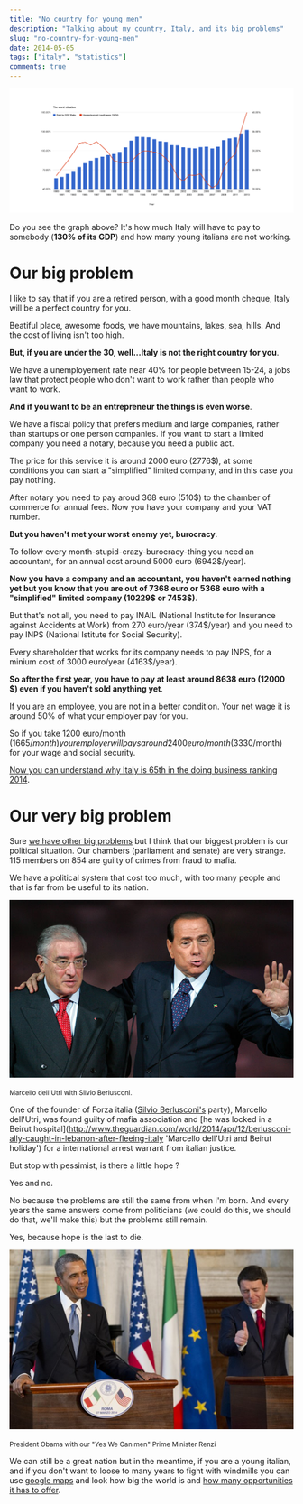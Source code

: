 ```yaml
---
title: "No country for young men"
description: "Talking about my country, Italy, and its big problems"
slug: "no-country-for-young-men"
date: 2014-05-05
tags: ["italy", "statistics"]
comments: true
---
```


<img src="/images/img_country.png" class="img-responsive" alt="Marcello dell'Utri and Silvio Berlusconi">

Do you see the graph above?
It's how much Italy will have to pay to somebody (**130% of its GDP**) and how many young italians are not working.

# Our big problem

I like to say that if you are a retired person, with a good month cheque, Italy will be a perfect country for you.

Beatiful place, awesome foods, we have mountains, lakes, sea, hills. And the cost of living isn't too high.

**But, if you are under the 30, well...Italy is not the right country for you**.

We have a unemployement rate near 40% for people between 15-24, a jobs law that protect people who don't want to work rather than people who want to work.

**And if you want to be an entrepreneur the things is even worse**.

We have a fiscal policy that prefers medium and large companies, rather than startups or one person companies. If you want to start a limited company you need a notary, because you need a public act.

The price for this service it is around 2000 euro (2776$), at some conditions you can start a "simplified" limited company, and in this case you pay nothing.

After notary you need to pay aroud 368 euro (510$) to the chamber of commerce for annual fees.
Now you have your company and your VAT number.

**But you haven't met your worst enemy yet, burocracy**.

To follow every month-stupid-crazy-burocracy-thing you need an accountant, for an annual cost around 5000 euro (6942$/year).

**Now you have a company and an accountant, you haven't earned nothing yet but you know that you are out of 7368 euro or 5368 euro with a "simplified" limited company (10229$ or 7453$)**.

But that's not all, you need to pay INAIL (National Institute for Insurance against Accidents at Work) from 270 euro/year (374$/year) and you need to pay INPS (National Istitute for Social Security).

Every shareholder that works for its company needs to pay INPS, for a minium cost of 3000 euro/year (4163$/year).

**So after the first year, you have to pay at least around 8638 euro (12000 $) even if you haven't sold anything yet**.

If you are an employee, you are not in a better condition.
Your net wage it is around 50% of what your employer pay for you.

So if you take 1200 euro/month (1665$/month) your employer will pays around 2400 euro/month (3330$/month) for your wage and social security.

[Now you can understand why Italy is 65th in the doing business ranking 2014](http://www.doingbusiness.org/data/exploreeconomies/italy/ 'Doing Business 2014 data for Italy').

# Our very big problem

Sure [we have other big problems](http://www.theguardian.com/world/2013/feb/20/six-things-wrong-with-italy 'The six things wrong with Italy – and how to solve them') but I think that our biggest problem is our political situation. Our chambers (parliament and senate) are very strange. 115 members on 854 are guilty of crimes from fraud to mafia.

We have a political system that cost too much, with too many people and that is far from be useful to its nation.

<img src="/images/berlusconi_dell_utri.jpg" class="img-responsive" alt="Marcello dell'Utri and Silvio Berlusconi">

<small>Marcello dell'Utri with Silvio Berlusconi.</small>

One of the founder of Forza italia ([Silvio Berlusconi's](http://www.reuters.com/article/2013/11/27/us-italy-berlusconi-idUSBRE9AQ0P220131127 '
Berlusconi expelled from Italian parliament over tax fraud') party), Marcello dell'Utri, was found guilty of mafia association and [he was locked in a Beirut hospital](http://www.theguardian.com/world/2014/apr/12/berlusconi-ally-caught-in-lebanon-after-fleeing-italy 'Marcello dell'Utri and Beirut holiday') for a international arrest warrant from italian justice.

But stop with pessimist, is there a little hope ?

Yes and no.

No because the problems are still the same from when I'm born. And every years  the same answers come from politicians (we could do this, we should do that, we'll make this) but the problems still remain.

Yes, because hope is the last to die.

<img src="/images/obama-renzi.jpg" class="img-responsive" alt="President Obama with Prime Minister Renzi">

<small>President Obama with our "Yes We Can men" Prime Minister Renzi</small>

We can still be a great nation but in the meantime, if you are a young italian, and if you don't want to loose to many years to fight with windmills you can use [google maps](https://www.google.com/maps 'Google Maps') and look how big the world is and [how many opportunities it has to offer](http://lifehacker.com/the-science-of-breaking-out-of-your-comfort-zone-and-w-656426705 'Leave your comfort zone').
